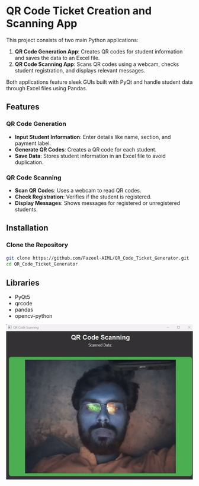 # QR Code Ticket Creation and Scanning App

This project consists of two main Python applications:

1. **QR Code Generation App**: Creates QR codes for student information and saves the data to an Excel file.
2. **QR Code Scanning App**: Scans QR codes using a webcam, checks student registration, and displays relevant messages.

Both applications feature sleek GUIs built with PyQt and handle student data through Excel files using Pandas.

## Features

### QR Code Generation
- **Input Student Information**: Enter details like name, section, and payment label.
- **Generate QR Codes**: Creates a QR code for each student.
- **Save Data**: Stores student information in an Excel file to avoid duplication.

### QR Code Scanning
- **Scan QR Codes**: Uses a webcam to read QR codes.
- **Check Registration**: Verifies if the student is registered.
- **Display Messages**: Shows messages for registered or unregistered students.

## Installation

### Clone the Repository
```bash
git clone https://github.com/Fazeel-AIML/QR_Code_Ticket_Generator.git
cd QR_Code_Ticket_Generator
```
## Libraries
- PyQt5
- qrcode
- pandas
- opencv-python

![App Demo](Tickek.gif)
